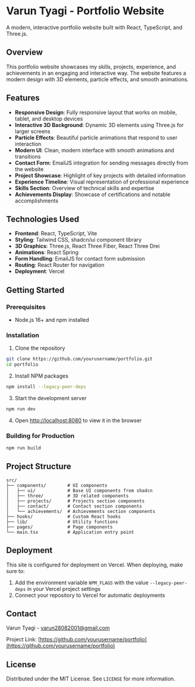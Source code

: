 
# Varun Tyagi - Portfolio Website

A modern, interactive portfolio website built with React, TypeScript, and Three.js.

## Overview

This portfolio website showcases my skills, projects, experience, and achievements in an engaging and interactive way. The website features a modern design with 3D elements, particle effects, and smooth animations.

## Features

- **Responsive Design**: Fully responsive layout that works on mobile, tablet, and desktop devices
- **Interactive 3D Background**: Dynamic 3D elements using Three.js for larger screens
- **Particle Effects**: Beautiful particle animations that respond to user interaction
- **Modern UI**: Clean, modern interface with smooth animations and transitions
- **Contact Form**: EmailJS integration for sending messages directly from the website
- **Project Showcase**: Highlight of key projects with detailed information
- **Experience Timeline**: Visual representation of professional experience
- **Skills Section**: Overview of technical skills and expertise
- **Achievements Display**: Showcase of certifications and notable accomplishments

## Technologies Used

- **Frontend**: React, TypeScript, Vite
- **Styling**: Tailwind CSS, shadcn/ui component library
- **3D Graphics**: Three.js, React Three Fiber, React Three Drei
- **Animations**: React Spring
- **Form Handling**: EmailJS for contact form submission
- **Routing**: React Router for navigation
- **Deployment**: Vercel

## Getting Started

### Prerequisites

- Node.js 16+ and npm installed

### Installation

1. Clone the repository

```sh
git clone https://github.com/yourusername/portfolio.git
cd portfolio
```

2. Install NPM packages

```sh
npm install --legacy-peer-deps
```

3. Start the development server

```sh
npm run dev
```

4. Open [http://localhost:8080](http://localhost:8080) to view it in the browser

### Building for Production

```sh
npm run build
```

## Project Structure

```
src/
├── components/        # UI components
│   ├── ui/            # Base UI components from shadcn
│   ├── three/         # 3D related components
│   ├── projects/      # Projects section components
│   ├── contact/       # Contact section components
│   └── achievements/  # Achievements section components
├── hooks/             # Custom React hooks
├── lib/               # Utility functions
├── pages/             # Page components
└── main.tsx           # Application entry point
```

## Deployment

This site is configured for deployment on Vercel. When deploying, make sure to:

1. Add the environment variable `NPM_FLAGS` with the value `--legacy-peer-deps` in your Vercel project settings
2. Connect your repository to Vercel for automatic deployments

## Contact

Varun Tyagi - [varun28082001@gmail.com](mailto:varun28082001@gmail.com)

Project Link: [https://github.com/yourusername/portfolio](https://github.com/yourusername/portfolio)

## License

Distributed under the MIT License. See `LICENSE` for more information.
